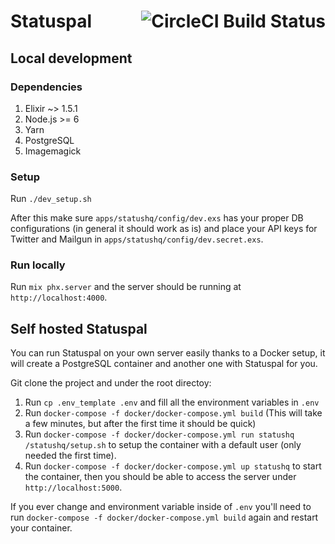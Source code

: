<h1>
  Statuspal
  <span style="float:right">
    <img src="https://circleci.com/gh/messutied/statuspal.svg?style=svg&circle-token=be2ef35b5c8c04eccfab6ed9dea500b82eb41abf" alt="CircleCI Build Status" />
  </span>
</h1>

## Local development

### Dependencies

1. Elixir ~> 1.5.1
2. Node.js >= 6
3. Yarn
4. PostgreSQL
5. Imagemagick

### Setup

Run `./dev_setup.sh`

After this make sure `apps/statushq/config/dev.exs` has your proper DB configurations
(in general it should work as is) and place your API keys for Twitter and Mailgun in
`apps/statushq/config/dev.secret.exs`.

### Run locally

Run `mix phx.server` and the server should be running at `http://localhost:4000`.

## Self hosted Statuspal

You can run Statuspal on your own server easily thanks to a Docker setup, it will create a PostgreSQL container and another one with Statuspal for you.

Git clone the project and under the root directoy:

1. Run `cp .env_template .env` and fill all the environment variables in `.env`
2. Run `docker-compose -f docker/docker-compose.yml build` (This will take a few
  minutes, but after the first time it should be quick)
3. Run `docker-compose -f docker/docker-compose.yml run statushq /statushq/setup.sh`
to setup the container with a default user (only needed the first time).
4. Run `docker-compose -f docker/docker-compose.yml up statushq` to start the
container, then you should be able to access the server under `http://localhost:5000`.

If you ever change and environment variable inside of `.env` you'll need to run
`docker-compose -f docker/docker-compose.yml build` again and restart your container.
